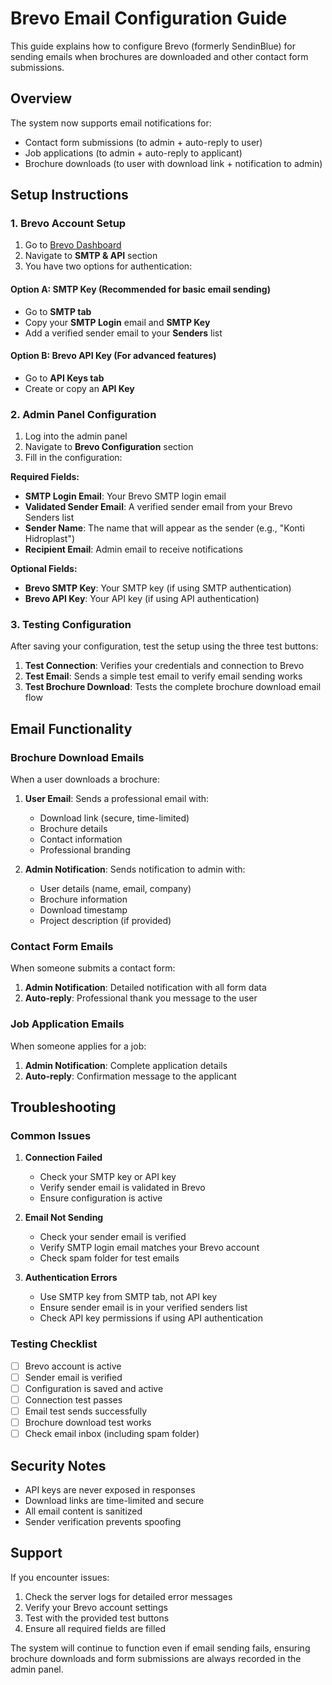 # Brevo Email Configuration Guide

This guide explains how to configure Brevo (formerly SendinBlue) for sending emails when brochures are downloaded and other contact form submissions.

## Overview

The system now supports email notifications for:
- Contact form submissions (to admin + auto-reply to user)
- Job applications (to admin + auto-reply to applicant)
- Brochure downloads (to user with download link + notification to admin)

## Setup Instructions

### 1. Brevo Account Setup

1. Go to [Brevo Dashboard](https://app.brevo.com/)
2. Navigate to **SMTP & API** section
3. You have two options for authentication:

#### Option A: SMTP Key (Recommended for basic email sending)
- Go to **SMTP tab**
- Copy your **SMTP Login** email and **SMTP Key**
- Add a verified sender email to your **Senders** list

#### Option B: Brevo API Key (For advanced features)
- Go to **API Keys tab**
- Create or copy an **API Key**

### 2. Admin Panel Configuration

1. Log into the admin panel
2. Navigate to **Brevo Configuration** section
3. Fill in the configuration:

**Required Fields:**
- **SMTP Login Email**: Your Brevo SMTP login email
- **Validated Sender Email**: A verified sender email from your Brevo Senders list
- **Sender Name**: The name that will appear as the sender (e.g., "Konti Hidroplast")
- **Recipient Email**: Admin email to receive notifications

**Optional Fields:**
- **Brevo SMTP Key**: Your SMTP key (if using SMTP authentication)
- **Brevo API Key**: Your API key (if using API authentication)

### 3. Testing Configuration

After saving your configuration, test the setup using the three test buttons:

1. **Test Connection**: Verifies your credentials and connection to Brevo
2. **Test Email**: Sends a simple test email to verify email sending works
3. **Test Brochure Download**: Tests the complete brochure download email flow

## Email Functionality

### Brochure Download Emails

When a user downloads a brochure:

1. **User Email**: Sends a professional email with:
   - Download link (secure, time-limited)
   - Brochure details
   - Contact information
   - Professional branding

2. **Admin Notification**: Sends notification to admin with:
   - User details (name, email, company)
   - Brochure information
   - Download timestamp
   - Project description (if provided)

### Contact Form Emails

When someone submits a contact form:

1. **Admin Notification**: Detailed notification with all form data
2. **Auto-reply**: Professional thank you message to the user

### Job Application Emails

When someone applies for a job:

1. **Admin Notification**: Complete application details
2. **Auto-reply**: Confirmation message to the applicant

## Troubleshooting

### Common Issues

1. **Connection Failed**
   - Check your SMTP key or API key
   - Verify sender email is validated in Brevo
   - Ensure configuration is active

2. **Email Not Sending**
   - Check your sender email is verified
   - Verify SMTP login email matches your Brevo account
   - Check spam folder for test emails

3. **Authentication Errors**
   - Use SMTP key from SMTP tab, not API key
   - Ensure sender email is in your verified senders list
   - Check API key permissions if using API authentication

### Testing Checklist

- [ ] Brevo account is active
- [ ] Sender email is verified
- [ ] Configuration is saved and active
- [ ] Connection test passes
- [ ] Email test sends successfully
- [ ] Brochure download test works
- [ ] Check email inbox (including spam folder)

## Security Notes

- API keys are never exposed in responses
- Download links are time-limited and secure
- All email content is sanitized
- Sender verification prevents spoofing

## Support

If you encounter issues:
1. Check the server logs for detailed error messages
2. Verify your Brevo account settings
3. Test with the provided test buttons
4. Ensure all required fields are filled

The system will continue to function even if email sending fails, ensuring brochure downloads and form submissions are always recorded in the admin panel.
